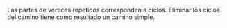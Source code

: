 Las partes de vértices repetidos corresponden a ciclos.
Eliminar los ciclos del camino tiene como resultado un camino simple.